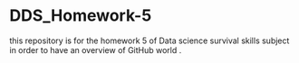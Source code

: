 # DDS_Homework-5
this repository is for the homework 5 of Data science survival skills subject in order to have an overview of GitHub world .
